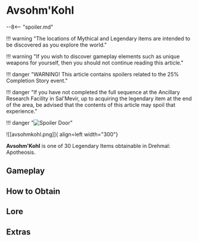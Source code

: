 # Avsohm'Kohl

--8<-- "spoiler.md"

!!! warning "The locations of Mythical and Legendary items are intended to be discovered as you explore the world."

!!! warning "If you wish to discover gameplay elements such as unique weapons for yourself, then you should not continue reading this article."

!!! danger "WARNING! This article contains spoilers related to the 25% Completion Story event." 

!!! danger "If you have not completed the full sequence at the Ancillary Research Facility in Sal'Mevir, up to acquiring the legendary item at the end of the area, be advised that the contents of this article may spoil that experience."

!!! danger "![Spoiler Door](/assets/img/spoiler_door.png)"

![[avsohmkohl.png]]{ align=left width="300"}

**Avsohm'Kohl** is one of 30 Legendary Items obtainable in Drehmal: Apotheosis.

## Gameplay

## How to Obtain

## Lore

## Extras